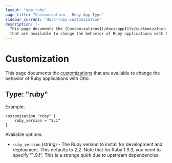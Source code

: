 ```yaml
---
layout: "app_ruby"
page_title: "Customization - Ruby App Type"
sidebar_current: "docs-ruby-customization"
description: |-
  This page documents the [Customizations](/docs/appfile/customization.html)
  that are available to change the behavior of Ruby applications with Otto.
---
```


# Customization

This page documents the [customizations](/docs/appfile/customization.html)
that are available to change the behavior of Ruby applications with Otto.

## Type: "ruby"

Example:

```
customization "ruby" {
    ruby_version = "2.1"
}
```

Available options:

  * `ruby_version` (string) - The Ruby version to install for development
    and deployment. This defaults to 2.2. Note that for Ruby 1.9.3, you
    need to specify "1.9.1". This is a strange quirk due to upstream dependencies.
